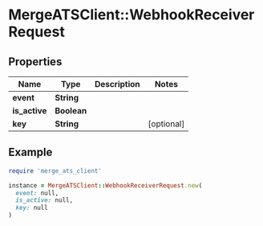 # MergeATSClient::WebhookReceiverRequest

## Properties

| Name | Type | Description | Notes |
| ---- | ---- | ----------- | ----- |
| **event** | **String** |  |  |
| **is_active** | **Boolean** |  |  |
| **key** | **String** |  | [optional] |

## Example

```ruby
require 'merge_ats_client'

instance = MergeATSClient::WebhookReceiverRequest.new(
  event: null,
  is_active: null,
  key: null
)
```

